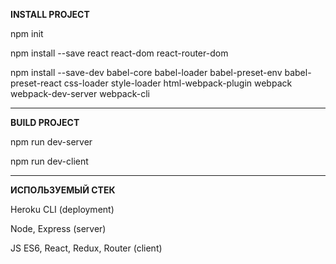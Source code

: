 **INSTALL PROJECT**

npm init

npm install --save react react-dom react-router-dom

npm install --save-dev babel-core babel-loader babel-preset-env babel-preset-react css-loader style-loader html-webpack-plugin webpack webpack-dev-server webpack-cli


***


**BUILD PROJECT**

npm run dev-server

npm run dev-client


***

**ИСПОЛЬЗУЕМЫЙ СТЕК**

Heroku CLI (deployment)

Node, Express (server)

JS ES6, React, Redux, Router (client)